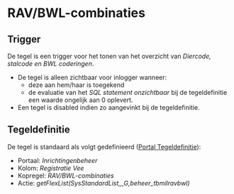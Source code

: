 # RAV/BWL-combinaties

## Trigger

De tegel is een trigger voor het tonen van het overzicht van _Diercode, stalcode en BWL coderingen_.

- De tegel is alleen zichtbaar voor inlogger wanneer:
  - deze aan hem/haar is toegekend
  - de evaluatie van het _SQL statement onzichtbaar_ bij de tegeldefinitie een waarde ongelijk aan 0 oplevert.
- Een tegel is disabled indien zo aangevinkt bij de tegeldefinitie.

## Tegeldefinitie

De tegel is standaard als volgt gedefinieerd ([Portal Tegeldefinitie](/docs/instellen_inrichten/portaldefinitie/portal_tegel.md)):

- Portaal: _Inrichtingenbeheer_
- Kolom: _Registratie Vee_
- Kopregel: _RAV/BWL-combinaties_
- Actie: _getFlexList(SysStandardList,,,G,beheer_tbmilravbwl)_
